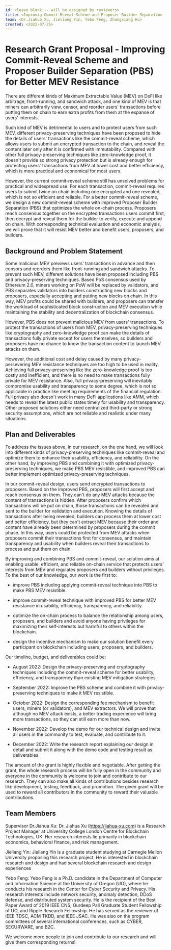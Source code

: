 ```yaml
---
id: <leave blank -- will be assigned by reviewers>
title: <Improvig Commit-Reveal Scheme and Proposer Builder Separation (PBS) for Better MEV Resistance>
team: <Dr.Jiahua Xu, Jieliang Yin, Yebo Feng, Zhangxiang Hu>
created: <2022-07-26>
---
```


# Research Grant Proposal - Improving Commit-Reveal Scheme and Proposer Builder Separation (PBS) for Better MEV Resistance
 
 There are different kinds of Maximum Extractable Value (MEV) on DeFi like arbitrage, front-running, and sandwich attack, and one kind of MEV is that miners can arbitrarily view, censor, and reorder users' transactions before putting them on chain to earn extra profits from them at the expanse of users' interests.
 
 Such kind of MEV is detrimental to users and to protect users from such MEV, different privacy-preserving techniques have been proposed to hide the details of users' transactions like the commit-reveal scheme, which allows users to submit an encrypted transaction to the chain, and reveal the content later only after it is confirmed with immutability. Compared with other full privacy-preserving techniques like zero-knowledge proof, it doesn't provide so strong privacy protection but is already enough for protecting users' transactions from MEV at lower cost and better efficiency, which is more practical and economical for most users.
 
 However, the current commit-reveal scheme still has unsolved problems for practical and widespread use. For each transaction, commit-reveal requires users to submit twice on chain including one encrypted and one revealed, which is not so efficient and reliable. For a better commit-reveal scheme, we design a new commit-reveal scheme with improved Proposer Builder Separation (PBS) that optimizes the whole on-chain process. Proposers reach consensus together on the encrypted transactions users commit first, then decrypt and reveal them for the builder to verify, execute and append on chain. With corresponding technical evaluation and economic analysis, we will prove that it will resist MEV better and benefit users, proposers, and builders.



## Background and Problem Statement
 
 Some malicious MEV previews users' transactions in advance and then censors and reorders them like front-running and sandwich attacks. To prevent such MEV, different solutions have been proposed including PBS and privacy-preserving techniques. Based PoS consensus used by Ethereum 2.0, miners working on PoW will be replaced by validators, and PBS separates validators into builders constructing new blocks and proposers, especially accepting and putting new blocks on chain. In this way, MEV profits could be shared with builders, and proposers can transfer the workload of sophisticated block construction and MEV execution while maintaining the stability and decentralization of blockchain consensus.
 
 However, PBS does not prevent malicious MEV from users' transactions. To protect the transactions of users from MEV, privacy-preserving techniques like cryptography and zero-knowledge proof can make the details of transactions fully private except for users themselves, so builders and proposers have no chance to know the transaction content to launch MEV attacks on them.
 
 However, the additional cost and delay caused by many privacy-persevering MEV resistance techniques are too high to be used in reality. Achieving full privacy-preserving like the zero-knowledge proof is too costly and inefficient, and there is no need to make transactions fully private for MEV resistance. Also, full privacy-preserving will inevitably compromise usability and transparency to some degree, which is not so applicable in practice like meeting requirements of the financial regulation. Full privacy also doesn't work in many DeFi applications like AMM, which needs to reveal the latest public states timely for usability and transparency. Other proposed solutions either need centralized third-party or strong security assumptions, which are not reliable and realistic under many situations.

  

## Plan and Deliverables
 
 To address the issues above, in our research, on the one hand, we will look into different kinds of privacy-preserving techniques like commit-reveal and optimize them to enhance their usability, efficiency, and reliability. On the other hand, by improving PBS and combining it with optimized privacy-preserving techniques, we make PBS MEV resistible, and improved PBS can better implement optimized privacy-preserving techniques.
 
 In our commit-reveal design, users send encrypted transactions to proposers. Based on the improved PBS, proposers will first accept and reach consensus on them. They can't do any MEV attacks because the content of transactions is hidden. After proposers confirm which transactions will be put on chain, those transactions can be revealed and sent to the builder for validation and execution. Knowing the details of transactions after being revealed, builders can process them at lower cost and better efficiency, but they can't extract MEV because their order and content have already been determined by proposers during the commit phase. In this way, users could be protected from MEV attacks when proposers commit their transactions first for consensus, and maintain transparency and usability when builders reveal their transactions to process and put them on chain.
 
 By improving and combining PBS and commit-reveal, our solution aims at enabling usable, efficient, and reliable on-chain service that protects users' interests from MEV and regulates proposers and builders without privileges. To the best of our knowledge, our work is the first to:

 * improve PBS including applying commit-reveal technique into PBS to make PBS MEV resistible.
 
 * improve commit-reveal technique with improved PBS for better MEV resistance in usability, efficiency, transparency, and reliability.
 
 * optimize the on-chain process to balance the relationship among users, proposers, and builders and avoid anyone having privileges for maximizing their  self-interests but harmful to others within the blockchain.
 
  * design the incentive mechanism to make our solution benefit every participant on blockchain including users, proposers, and builders.

 Our timeline, budget, and deliverables could be:
 
  * August 2022: Design the privacy-preserving and cryptography techniques including the commit-reveal scheme for better usability, efficiency, and transparency than existing MEV mitigation strategies.
 
  * September 2022: Improve the PBS scheme and combine it with privacy-preserving techniques to make it MEV resistible.
 
  * October 2022: Design the corresponding fee mechanism to benefit users, miners (or validators), and MEV extractors. We will prove that although no MEV attack exists, a better trading experience will bring more transactions, so they can still earn more than now.
 
  * November 2022: Develop the demo for our technical design and invite all users in the community to test, evaluate, and contribute to it.
 
  * December 2022: Write the research report explaining our design in detail and submit it along with the demo code and testing result as deliverables.
 
 The amount of the grant is highly flexible and negotiable. After getting the grant, the whole research process will be fully open in the community and everyone in the community is welcome to join and contribute to our research. They can also make all kinds of contributions besides research like development, testing, feedback, and promotion. The given grant will be used to reward all contributors in the community to reward their valuable contributions.
  
 
 
## Team Members
 Supervisor Dr.Jiahua Xu: Dr. Jiahua Xu (https://jiahua-xu.com) is a Research Project Manager at University College London Centre for Blockchain Technologies, UK. Her research interests lie primarily in blockchain economics, behavioral finance, and risk management.
  
 Jieliang Yin: Jieliang Yin is a graduate student studying at Carnegie Mellon University proposing this research project. He is interested in blockchain research and design and had several blockchain research and design experiences
  
 Yebo Feng: Yebo Feng is a Ph.D. candidate in the Department of Computer and Information Science at the University of Oregon (UO), where he conducts his research in the Center for Cyber Security and Privacy. His research interests include network security, anomaly detection, DDoS defense, and distributed system security. He is the recipient of the Best Paper Award of 2019 IEEE CNS, Gurdeep Pall Graduate Student Fellowship of UO, and Ripple Research Fellowship. He has served as the reviewer of IEEE TDSC, ACM TKDD, and IEEE JSAC. He was also on the program committees of several international conferences, such as CYBER, SECURWARE, and B2C.
 
 
 We welcome more people to join and contribute to our research and will give them corresponding returns!
 
